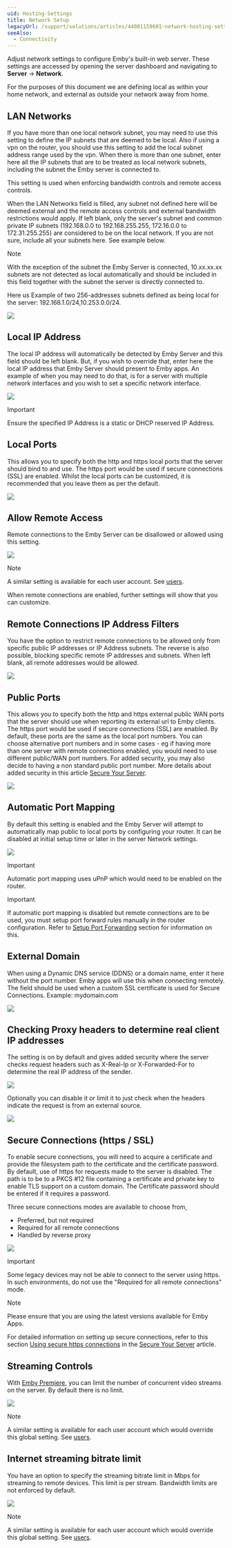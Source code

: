 ```yaml
---
uid: Hosting-Settings
title: Network Setup
legacyUrl: /support/solutions/articles/44001159601-network-hosting-settings
seeAlso:
  - Connectivity
---
```


Adjust network settings to configure Emby's built-in web server. These settings are accessed by opening the server dashboard and navigating to **Server** -> **Network**.

For the purposes of this document we are defining local as within your home network, and external as outside your network away from home.


## LAN Networks

If you have more than one local network subnet, you may need to use this setting to define the IP subnets that are deemed to be local. Also if using a vpn on the router, you should use this setting to add the local subnet address range used by the vpn. When there is more than one subnet, enter here all the IP subnets that are to be treated as local network subnets, including the subnet the Emby server is connected to.

This setting is used when enforcing bandwidth controls and remote access controls.

When the LAN Networks field is filled, any subnet not defined here will be deemed external and the remote access controls and external bandwidth restrictions would apply. If left blank, only the server's subnet and common private IP subnets (192.168.0.0 to 192.168.255.255, 172.16.0.0 to 172.31.255.255) are considered to be on the local network. If you are not sure, include all your subnets here. See example below.

> [!NOTE]
> With the exception of the subnet the Emby Server is connected, 10.xx.xx.xx subnets are not detected as local automatically and should be included in this field together with the subnet the server is directly connected to.

Here us Example of two 256-addresses subnets defined as being local for the server: 192.168.1.0/24,10.253.0.0/24.

![](images/server/connectivity5.png)

## Local IP Address

The local IP address will automatically be detected by Emby Server and this field should be left blank. But, if you wish to override that, enter here the local IP address that Emby Server should present to Emby apps. An example of when you may need to do that, is for a server with multiple network interfaces and you wish to set a specific network interface. 

![](images/server/hosting12.png)

> [!Important]
> Ensure the specified IP Address is a static or DHCP reserved IP Address.

## Local Ports

This allows you to specify both the http and https local ports that the server should bind to and use. The https port would be used if secure connections (SSL) are enabled. Whilst the local ports can be customized, it is recommended that you leave them as per the default.

![](images/server/hosting11.png)

## Allow Remote Access

Remote connections to the Emby Server can be disallowed or allowed using this setting.

![](images/server/hosting7.png)

> [!Note]
> A similar setting is available for each user account. See [users](Users.md).

When remote connections are enabled, further settings will show that you can customize.

## Remote Connections IP Address Filters

You have the option to restrict remote connections to be allowed only from specific public IP addresses or IP Address subnets. The reverse is also possible, blocking specific remote IP addresses and subnets. When left blank, all remote addresses would be allowed.

![](images/server/hosting13.png)

## Public Ports

This allows you to specify both the http and https external public WAN ports that the server should use when reporting its external url to Emby clients. The https port would be used if secure connections (SSL) are enabled. By default, these ports are the same as the local port numbers. You can choose alternative port numbers and in some cases - eg if having more than one server with remote connections enabled, you would need to use different public/WAN port numbers. For added security, you may also decide to having a non standard public port number. More details about added security in this article [Secure Your Server](Secure-Your-Server.md).

![](images/server/hosting10.png)

## Automatic Port Mapping

By default this setting is enabled and the Emby Server will attempt to automatically map public to local ports by configuring your router. It can be disabled at initial setup time or later in the server Network settings.

![](images/server/hosting6.png)

> [!Important]
> Automatic port mapping uses uPnP which would need to be enabled on the router.

> [!Important]
> If automatic port mapping is disabled but remote connections are to be used, you must setup port forward rules manually in the router configuration. Refer to [Setup Port Forwarding](Connectivity.md#setup-port-forwarding) section for information on this.

## External Domain

When using a Dynamic DNS service (DDNS) or a domain name, enter it here without the port number. Emby apps will use this when connecting remotely. The field should be used when a custom SSL certificate is used for Secure Connections. Example: mydomain.com

![](images/server/hosting14.png)

## Checking Proxy headers to determine real client IP addresses

The setting is on by default and gives added security where the server checks request headers such as X-Real-Ip or X-Forwarded-For to determine the real IP address of the sender.

![](images/server/hosting15.png)

Optionally you can disable it or limit it to just check when the headers indicate the request is from an external source.

![](images/server/hosting16.png)

## Secure Connections (https / SSL)

To enable secure connections, you will need to acquire a certificate and provide the filesystem path to the certificate and the certificate password. By default, use of https for requests made to the server is disabled. The path is to be to a PKCS #12 file containing a certificate and private key to enable TLS support on a custom domain. The Certificate password should be entered if it requires a password.

Three secure connections modes are available to choose from,

- Preferred, but not required
- Required for all remote connections
- Handled by reverse proxy

![](images/server/hosting17.png)

> [!IMPORTANT]
> Some legacy devices may not be able to connect to the server using https. In such environments, do not use the "Required for all remote connections" mode.

> [!NOTE]
> Please ensure that you are using the latest versions available for Emby Apps.

For detailed information on setting up secure connections, refer to this section [Using secure https connections](Secure-Your-Server.md#using-secure-https-connections) in the [Secure Your Server](Secure-Your-Server.md) article.

## Streaming Controls

With [Emby Premiere](Emby-Premiere.md), you can limit the number of concurrent video streams on the server. By default there is no limit.

![](images/server/hosting18.png)

> [!Note]
> A similar setting is available for each user account which would override this global setting. See [users](Users.md).

## Internet streaming bitrate limit

You have an option to specify the streaming bitrate limit in Mbps for streaming to remote devices. This limit is per stream. Bandwidth limits are not enforced by default.

![](images/server/hosting19.png)

> [!Note]
> A similar setting is available for each user account which would override this global setting. See [users](Users.md).
